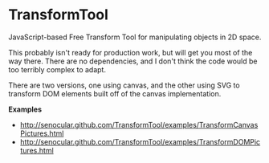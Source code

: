 TransformTool
=============

JavaScript-based Free Transform Tool for manipulating objects in 2D space.

This probably isn't ready for production work, but will get you most of the way there.  There are no dependencies, and I don't think the code would be too terribly complex to adapt.

There are two versions, one using canvas, and the other using SVG to transform DOM elements built off of the canvas implementation.

**Examples**
- http://senocular.github.com/TransformTool/examples/TransformCanvasPictures.html
- http://senocular.github.com/TransformTool/examples/TransformDOMPictures.html
